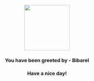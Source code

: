 <p align="center">
            <img src="https://raw.githubusercontent.com/PokeAPI/sprites/master/sprites/pokemon/400.png" width="150" height="150">
          </p>
          <h3 align="center">You have been greeted by - <b>Bibarel</b></h3>
          <h3 align="center">Have a nice day!</h3>
        